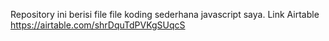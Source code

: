Repository ini berisi file file koding sederhana javascript saya.
Link Airtable https://airtable.com/shrDquTdPVKgSUqcS 
